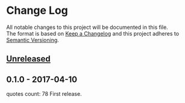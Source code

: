# Change Log
All notable changes to this project will be documented in this file.  
The format is based on [Keep a Changelog](http://keepachangelog.com/)
and this project adheres to [Semantic Versioning](http://semver.org/).

## [Unreleased]

## 0.1.0 - 2017-04-10
quotes count: 78
First release.

[Unreleased]: https://github.com/archco/wise-quotes/compare/v0.1.0...master
